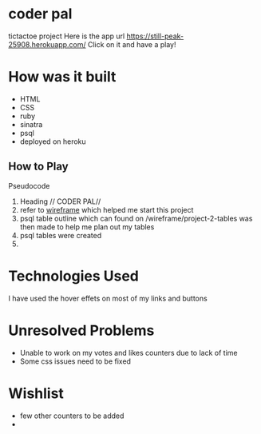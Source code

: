 # coder pal
tictactoe project
Here is the app url https://still-peak-25908.herokuapp.com/
Click on it and have a play!

# How was it built
- HTML
- CSS
- ruby
- sinatra
- psql
- deployed on heroku

## How to Play
Pseudocode
1. Heading // CODER PAL//
2. refer to [wireframe]() which helped me start this project
3. psql table outline which can found on /wireframe/project-2-tables was then made to help me plan out my tables
4. psql tables were created
5. 



# Technologies Used
I have used the hover effets on most of my links and buttons

# Unresolved Problems

- Unable to work on my votes and likes counters due to lack of time
- Some css issues need to be fixed



# Wishlist
- few other counters to be added
- 
